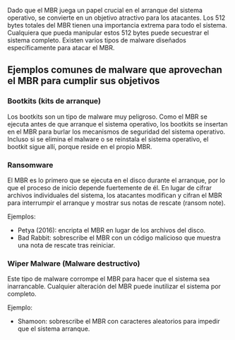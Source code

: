 Dado que el MBR juega un papel crucial en el arranque del sistema operativo, se convierte en un objetivo atractivo para los atacantes. Los 512 bytes totales del MBR tienen una importancia extrema para todo el sistema. Cualquiera que pueda manipular estos 512 bytes puede secuestrar el sistema completo. Existen varios tipos de malware diseñados específicamente para atacar el MBR.

## Ejemplos comunes de malware que aprovechan el MBR para cumplir sus objetivos

### Bootkits (kits de arranque)
Los bootkits son un tipo de malware muy peligroso. Como el MBR se ejecuta antes de que arranque el sistema operativo, los bootkits se insertan en el MBR para burlar los mecanismos de seguridad del sistema operativo. Incluso si se elimina el malware o se reinstala el sistema operativo, el bootkit sigue allí, porque reside en el propio MBR.


### Ransomware
El MBR es lo primero que se ejecuta en el disco durante el arranque, por lo que el proceso de inicio depende fuertemente de él. En lugar de cifrar archivos individuales del sistema, los atacantes modifican y cifran el MBR para interrumpir el arranque y mostrar sus notas de rescate (ransom note).

Ejemplos:
- Petya (2016): encripta el MBR en lugar de los archivos del disco.
- Bad Rabbit: sobrescribe el MBR con un código malicioso que muestra una nota de rescate tras reiniciar.


### Wiper Malware (Malware destructivo)
Este tipo de malware corrompe el MBR para hacer que el sistema sea inarrancable. Cualquier alteración del MBR puede inutilizar el sistema por completo.

Ejemplo:
- Shamoon: sobrescribe el MBR con caracteres aleatorios para impedir que el sistema arranque.
